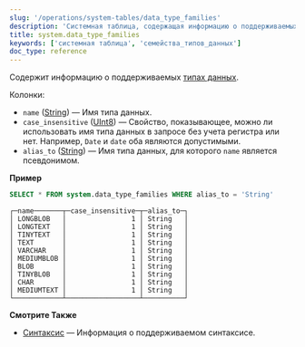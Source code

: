 ```yaml
---
slug: '/operations/system-tables/data_type_families'
description: 'Системная таблица, содержащая информацию о поддерживаемых типах данных'
title: system.data_type_families
keywords: ['системная таблица', 'семейства_типов_данных']
doc_type: reference
---
```

Содержит информацию о поддерживаемых [типах данных](../../sql-reference/data-types/index.md).

Колонки:

- `name` ([String](../../sql-reference/data-types/string.md)) — Имя типа данных.
- `case_insensitive` ([UInt8](../../sql-reference/data-types/int-uint.md)) — Свойство, показывающее, можно ли использовать имя типа данных в запросе без учета регистра или нет. Например, `Date` и `date` оба являются допустимыми.
- `alias_to` ([String](../../sql-reference/data-types/string.md)) — Имя типа данных, для которого `name` является псевдонимом.

**Пример**

```sql
SELECT * FROM system.data_type_families WHERE alias_to = 'String'
```

```text
┌─name───────┬─case_insensitive─┬─alias_to─┐
│ LONGBLOB   │                1 │ String   │
│ LONGTEXT   │                1 │ String   │
│ TINYTEXT   │                1 │ String   │
│ TEXT       │                1 │ String   │
│ VARCHAR    │                1 │ String   │
│ MEDIUMBLOB │                1 │ String   │
│ BLOB       │                1 │ String   │
│ TINYBLOB   │                1 │ String   │
│ CHAR       │                1 │ String   │
│ MEDIUMTEXT │                1 │ String   │
└────────────┴──────────────────┴──────────┘
```

**Смотрите Также**

- [Синтаксис](../../sql-reference/syntax.md) — Информация о поддерживаемом синтаксисе.